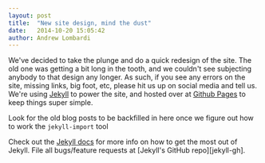 ```yaml
---
layout: post
title:  "New site design, mind the dust"
date:   2014-10-20 15:05:42
author: Andrew Lombardi
---
```


We've decided to take the plunge and do a quick redesign of the site.  The old one was getting a bit long in the tooth, and we couldn't
see subjecting anybody to that design any longer.  As such, if you see any errors on the site, missing links, big foot, etc, please hit
us up on social media and tell us.  We're using [Jekyll][jekyll] to power the site, and hosted over at [Github Pages][github-pages] to
keep things super simple.  

Look for the old blog posts to be backfilled in here once we figure out how to work the `jekyll-import` tool
<!--more-->

Check out the [Jekyll docs][jekyll] for more info on how to get the most out of Jekyll. File all bugs/feature requests at [Jekyll's GitHub repo][jekyll-gh].

[github-pages]: https://pages.github.com/
[jekyll]:    http://jekyllrb.com
